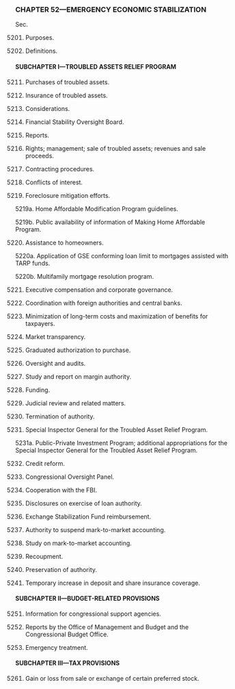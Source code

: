 ### **CHAPTER 52—EMERGENCY ECONOMIC STABILIZATION** ###

Sec.

5201. Purposes.

5202. Definitions.

#### SUBCHAPTER I—TROUBLED ASSETS RELIEF PROGRAM ####

5211. Purchases of troubled assets.

5212. Insurance of troubled assets.

5213. Considerations.

5214. Financial Stability Oversight Board.

5215. Reports.

5216. Rights; management; sale of troubled assets; revenues and sale proceeds.

5217. Contracting procedures.

5218. Conflicts of interest.

5219. Foreclosure mitigation efforts.

5219a. Home Affordable Modification Program guidelines.

5219b. Public availability of information of Making Home Affordable Program.

5220. Assistance to homeowners.

5220a. Application of GSE conforming loan limit to mortgages assisted with TARP funds.

5220b. Multifamily mortgage resolution program.

5221. Executive compensation and corporate governance.

5222. Coordination with foreign authorities and central banks.

5223. Minimization of long-term costs and maximization of benefits for taxpayers.

5224. Market transparency.

5225. Graduated authorization to purchase.

5226. Oversight and audits.

5227. Study and report on margin authority.

5228. Funding.

5229. Judicial review and related matters.

5230. Termination of authority.

5231. Special Inspector General for the Troubled Asset Relief Program.

5231a. Public-Private Investment Program; additional appropriations for the Special Inspector General for the Troubled Asset Relief Program.

5232. Credit reform.

5233. Congressional Oversight Panel.

5234. Cooperation with the FBI.

5235. Disclosures on exercise of loan authority.

5236. Exchange Stabilization Fund reimbursement.

5237. Authority to suspend mark-to-market accounting.

5238. Study on mark-to-market accounting.

5239. Recoupment.

5240. Preservation of authority.

5241. Temporary increase in deposit and share insurance coverage.

#### SUBCHAPTER II—BUDGET-RELATED PROVISIONS ####

5251. Information for congressional support agencies.

5252. Reports by the Office of Management and Budget and the Congressional Budget Office.

5253. Emergency treatment.

#### SUBCHAPTER III—TAX PROVISIONS ####

5261. Gain or loss from sale or exchange of certain preferred stock.